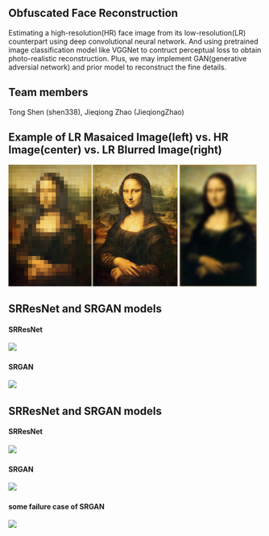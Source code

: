 ## Obfuscated Face Reconstruction
Estimating a high-resolution(HR) face image from its low-resolution(LR) counterpart using deep convolutional neural network. And using pretrained image classification model like VGGNet to contruct perceptual loss to obtain photo-realistic reconstruction. Plus, we may implement GAN(generative adversial network) and prior model to reconstruct the fine details.  

## Team members
Tong Shen (shen338), Jieqiong Zhao (JieqiongZhao)

## Example of LR Masaiced Image(left) vs. HR Image(center) vs. LR Blurred Image(right)

 ![](https://raw.githubusercontent.com/shen338/DL/master/lowresimage-example.jpg)
 
## SRResNet and SRGAN models
#### SRResNet
![](https://raw.githubusercontent.com/shen338/Obfuscated-Face-Reconstruction/master/SRResNet_model.PNG)
#### SRGAN
![](https://raw.githubusercontent.com/shen338/Obfuscated-Face-Reconstruction/master/GAN_model.PNG)

## SRResNet and SRGAN models
#### SRResNet 
![](https://raw.githubusercontent.com/shen338/Obfuscated-Face-Reconstruction/master/result/SRResNet_result.PNG)
#### SRGAN
![](https://raw.githubusercontent.com/shen338/Obfuscated-Face-Reconstruction/master/result/GAN_result.PNG)
#### some failure case of SRGAN

![](https://raw.githubusercontent.com/shen338/Obfuscated-Face-Reconstruction/master/result/failure_case.PNG)
